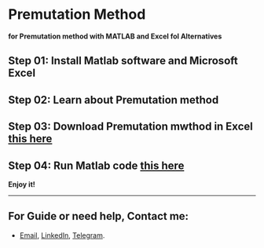 # **Premutation Method**

**for Premutation method with MATLAB and Excel fol Alternatives**

## Step 01: Install Matlab software and Microsoft Excel

## Step 02: Learn about Premutation method 

## Step 03: Download Premutation mwthod in Excel [this here](https://1drv.ms/x/s!AguT2uoy_QiRiCjfm-dhnsNK1aTm)

## Step 04: Run Matlab code [this here](https://github.com/MKarimi21/University-of-Bojnurd/blob/master/MCDM/M-Karimi/MCDM-Premutation/MCDM_Premutation.m)



**Enjoy it!**


---
## For Guide or need help, Contact me:
- [Email](mailto:mkarimi21@hotmail.com), [LinkedIn](https://www.linkedin.com/in/mkarimi21/), [Telegram](https://telegram.me/mkarimi21). 
     

